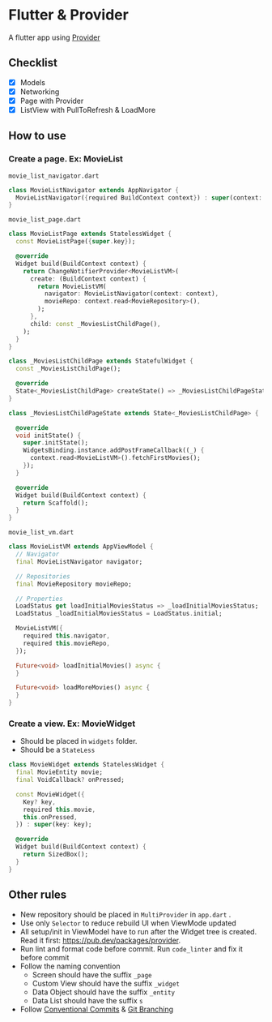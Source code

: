 # Flutter & Provider
A flutter app using [Provider](https://pub.dev/packages/provider)

## Checklist
- [x] Models
- [x] Networking
- [x] Page with Provider
- [x] ListView with PullToRefresh & LoadMore

## How to use
### Create a page. Ex: MovieList
`movie_list_navigator.dart`
```dart
class MovieListNavigator extends AppNavigator {
  MovieListNavigator({required BuildContext context}) : super(context: context);
}
```

`movie_list_page.dart`
```dart
class MovieListPage extends StatelessWidget {
  const MovieListPage({super.key});

  @override
  Widget build(BuildContext context) {
    return ChangeNotifierProvider<MovieListVM>(
      create: (BuildContext context) {
        return MovieListVM(
          navigator: MovieListNavigator(context: context),
          movieRepo: context.read<MovieRepository>(),
        );
      },
      child: const _MoviesListChildPage(),
    );
  }
}

class _MoviesListChildPage extends StatefulWidget {
  const _MoviesListChildPage();

  @override
  State<_MoviesListChildPage> createState() => _MoviesListChildPageState();
}

class _MoviesListChildPageState extends State<_MoviesListChildPage> {

  @override
  void initState() {
    super.initState();
    WidgetsBinding.instance.addPostFrameCallback((_) {
      context.read<MovieListVM>().fetchFirstMovies();
    });
  }

  @override
  Widget build(BuildContext context) {
    return Scaffold();
  }
}
```

`movie_list_vm.dart`
```dart
class MovieListVM extends AppViewModel {
  // Navigator
  final MovieListNavigator navigator;

  // Repositories
  final MovieRepository movieRepo;

  // Properties
  LoadStatus get loadInitialMoviesStatus => _loadInitialMoviesStatus;
  LoadStatus _loadInitialMoviesStatus = LoadStatus.initial;

  MovieListVM({
    required this.navigator,
    required this.movieRepo,
  });

  Future<void> loadInitialMovies() async {
  }

  Future<void> loadMoreMovies() async {
  }
}
```
### Create a view. Ex: MovieWidget
- Should be placed in `widgets` folder.
- Should be a `StateLess`
```dart
class MovieWidget extends StatelessWidget {
  final MovieEntity movie;
  final VoidCallback? onPressed;

  const MovieWidget({
    Key? key,
    required this.movie,
    this.onPressed,
  }) : super(key: key);

  @override
  Widget build(BuildContext context) {
    return SizedBox();
  }
}
```

## Other rules
* New repository should be placed in `MultiProvider` in `app.dart` .
* Use only `Selector` to reduce rebuild UI when ViewMode updated
* All setup/init in ViewModel have to run after the Widget tree is created. Read it first: https://pub.dev/packages/provider.
* Run lint and format code before commit. Run `code_linter` and fix it before commit
* Follow the naming convention
  * Screen should have the suffix `_page`
  * Custom View should have the suffix `_widget`
  * Data Object should have the suffix `_entity`
  * Data List should have the suffix `s`
* Follow [Conventional Commits](https://www.conventionalcommits.org/en/v1.0.0/) & [Git Branching](https://dev.to/couchcamote/git-branching-name-convention-cch)
